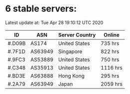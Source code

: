 # 6 stable servers:

Latest update at: Tue Apr 28 19:10:12 UTC 2020

| ID | ASN | Server Country | Online |
| -- | --- | -------------- | ------ |
| #.D09B | AS174 | United States | 735 hrs |
| #.7F1D | AS63949 | Singapore | 822 hrs |
| #.9FC3 | AS53889 | United States | 750 hrs |
| #.C348 | AS35913 | United States | 1116 hrs |
| #.BD3E | AS63888 | Hong Kong | 295 hrs |
| #.2A79 | AS63949 | Japan | 2059 hrs |

